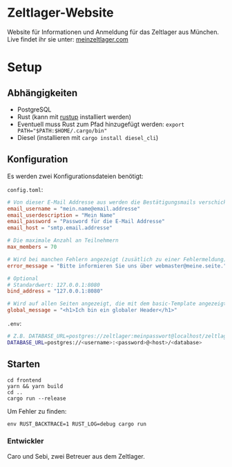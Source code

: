 # Zeltlager-Website

Website für Informationen und Anmeldung für das Zeltlager aus München.
Live findet ihr sie unter: [meinzeltlager.com](https://meinzeltlager.com)

# Setup

## Abhängigkeiten

- PostgreSQL
- Rust (kann mit [rustup](https://rustup.rs) installiert werden)
- Eventuell muss Rust zum Pfad hinzugefügt werden: `export PATH="$PATH:$HOME/.cargo/bin"`
- Diesel (installieren mit `cargo install diesel_cli`)

## Konfiguration

Es werden zwei Konfigurationsdateien benötigt:

`config.toml`:

```toml
# Von dieser E-Mail Addresse aus werden die Bestätigungsmails verschickt
email_username = "mein.name@email.addresse"
email_userdescription = "Mein Name"
email_password = "Password für die E-Mail Addresse"
email_host = "smtp.email.addresse"

# Die maximale Anzahl an Teilnehmern
max_members = 70

# Wird bei manchen Fehlern angezeigt (zusätlich zu einer Fehlermeldung)
error_message = "Bitte informieren Sie uns über webmaster@meine.seite."

# Optional
# Standardwert: 127.0.0.1:8080
bind_address = "127.0.0.1:8080"

# Wird auf allen Seiten angezeigt, die mit dem basic-Template angezeigt werden.
global_message = "<h1>Ich bin ein globaler Header</h1>"
```

`.env`:

```sh
# Z.B. DATABASE_URL=postgres://zeltlager:meinpasswort@localhost/zeltlager
DATABASE_URL=postgres://<username>:<password>@<host>/<database>
```

## Starten

```
cd frontend
yarn && yarn build
cd ..
cargo run --release
```

Um Fehler zu finden:

`env RUST_BACKTRACE=1 RUST_LOG=debug cargo run`

### Entwickler

Caro und Sebi, zwei Betreuer aus dem Zeltlager.
